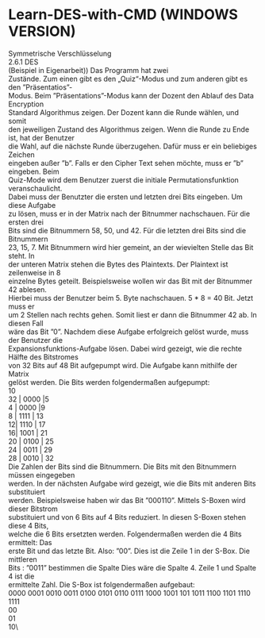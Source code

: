 # Learn-DES-with-CMD (WINDOWS VERSION)

Symmetrische Verschlüsselung\
2.6.1 DES\
(Beispiel in Eigenarbeit)) Das Programm hat zwei\
Zustände. Zum einen gibt es den „Quiz“-Modus und zum anderen gibt es den ”Präsentatios”-\
Modus. Beim ”Präsentations”-Modus kann der Dozent den Ablauf des Data Encryption\
Standard Algorithmus zeigen. Der Dozent kann die Runde wählen, und somit\
den jeweiligen Zustand des Algorithmus zeigen. Wenn die Runde zu Ende ist, hat der Benutzer\
die Wahl, auf die nächste Runde überzugehen. Dafür muss er ein beliebiges Zeichen\
eingeben außer ”b”. Falls er den Cipher Text sehen möchte, muss er ”b” eingeben. Beim\
Quiz-Mode wird dem Benutzer zuerst die initiale Permutationsfunktion veranschaulicht.\
Dabei muss der Benutzter die ersten und letzten drei Bits eingeben. Um diese Aufgabe\
zu lösen, muss er in der Matrix nach der Bitnummer nachschauen. Für die ersten drei\
Bits sind die Bitnummern 58, 50, und 42. Für die letzten drei Bits sind die Bitnummern\
23, 15, 7. Mit Bitnummern wird hier gemeint, an der wievielten Stelle das Bit steht. In\
der unteren Matrix stehen die Bytes des Plaintexts. Der Plaintext ist zeilenweise in 8\
einzelne Bytes geteilt. Beispielsweise wollen wir das Bit mit der Bitnummer 42 ablesen.\
Hierbei muss der Benutzer beim 5. Byte nachschauen. 5 * 8 = 40 Bit. Jetzt muss er\
um 2 Stellen nach rechts gehen. Somit liest er dann die Bitnummer 42 ab. In diesen Fall\
wäre das Bit ”0”. Nachdem diese Aufgabe erfolgreich gelöst wurde, muss der Benutzer die\
Expansionsfunktions-Aufgabe lösen. Dabei wird gezeigt, wie die rechte Hälfte des Bitstromes\
von 32 Bits auf 48 Bit aufgepumpt wird. Die Aufgabe kann mithilfe der Matrix\
gelöst werden. Die Bits werden folgendermaßen aufgepumpt:\
10\
32 | 0000 |5\
4 | 0000 |9\
8 | 1111 | 13\
12| 1110 | 17\
16| 1001 | 21\
20 | 0100 | 25\
24 | 0011 | 29\
28 | 0010 | 32\
Die Zahlen der Bits sind die Bitnummern. Die Bits mit den Bitnummern müssen eingegeben\
werden. In der nächsten Aufgabe wird gezeigt, wie die Bits mit anderen Bits substituiert\
werden. Beispielsweise haben wir das Bit ”000110”. Mittels S-Boxen wird dieser Bitstrom\
substituiert und von 6 Bits auf 4 Bits reduziert. In diesen S-Boxen stehen diese 4 Bits,\
welche die 6 Bits ersetzten werden. Folgendermaßen werden die 4 Bits ermittelt: Das\
erste Bit und das letzte Bit. Also: ”00”. Dies ist die Zeile 1 in der S-Box. Die mittleren\
Bits : ”0011” bestimmen die Spalte Dies wäre die Spalte 4. Zeile 1 und Spalte 4 ist die\
ermittelte Zahl. Die S-Box ist folgendermaßen aufgebaut:\
	0000 0001 0010 0011 0100 0101 0110 0111 1000 1001 101 1011 1100 1101 1110 1111 <br /> 
00\
01\
10\






